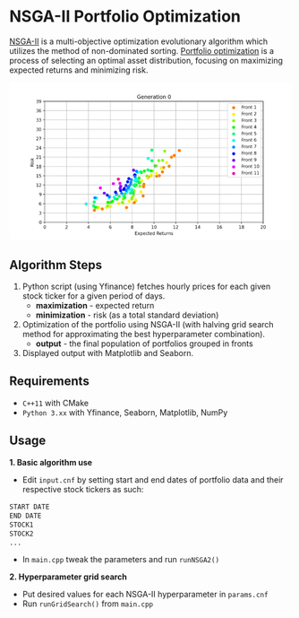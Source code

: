 # NSGA-II Portfolio Optimization
[NSGA-II](https://cs.uwlax.edu/~dmathias/cs419/readings/NSGAIIElitistMultiobjectiveGA.pdf) is a multi-objective optimization evolutionary algorithm which utilizes the method of non-dominated sorting. [Portfolio optimization](https://en.wikipedia.org/wiki/Portfolio_optimization) is a process of selecting an optimal asset distribution, focusing on maximizing expected returns and minimizing risk.

![](https://github.com/ln53491/nsga2-portfolio-optimization/blob/main/example/example.gif)

Algorithm Steps
------------
1. Python script (using Yfinance) fetches hourly prices for each given stock ticker for a given period of days.
     - **maximization** - expected return
     - **minimization** - risk (as a total standard deviation)
2. Optimization of the portfolio using NSGA-II (with halving grid search method for approximating the best hyperparameter combination).
     - **output** - the final population of portfolios grouped in fronts
3. Displayed output with Matplotlib and Seaborn.

Requirements
------------
  - ```C++11``` with CMake
  - ```Python 3.xx``` with Yfinance, Seaborn, Matplotlib, NumPy

Usage
------------
**1. Basic algorithm use**
  - Edit ```input.cnf``` by setting start and end dates of portfolio data and their respective stock tickers as such:
```
START DATE
END DATE
STOCK1
STOCK2
...
```
  - In ```main.cpp``` tweak the parameters and run ```runNSGA2()```

**2. Hyperparameter grid search**
  - Put desired values for each NSGA-II hyperparameter in ```params.cnf```
  - Run ```runGridSearch()``` from ```main.cpp```
